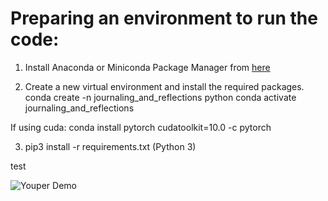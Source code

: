 # Preparing an environment to run the code:

1. Install Anaconda or Miniconda Package Manager from [here](anaconda.com/products/individual)

2. Create a new virtual environment and install the required packages.
conda create -n journaling_and_reflections python 
conda activate journaling_and_reflections

If using cuda:
conda install pytorch cudatoolkit=10.0 -c pytorch

3. pip3 install -r requirements.txt (Python 3)

test 

![Youper Demo](https://drive.google.com/file/d/1u4ZLaujaEDgyhdMd7_HXaytn7WFjjQHE/view?usp=sharing)


